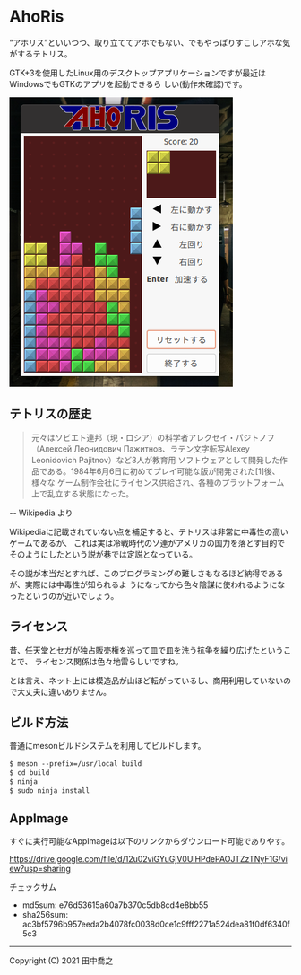 AhoRis
====================================================================================================
“アホリス”といいつつ、取り立ててアホでもない、でもやっぱりすこしアホな気がするテトリス。

GTK+3を使用したLinux用のデスクトップアプリケーションですが最近はWindowsでもGTKのアプリを起動できるら
しい(動作未確認)です。

![画像](docs/images/screenshot-1.png)

テトリスの歴史
----------------------------------------------------------------------------------------------------
> 元々はソビエト連邦（現・ロシア）の科学者アレクセイ・パジトノフ（Алексей
> Леонидович Пажитнов、ラテン文字転写Alexey Leonidovich Pajitnov）など3人が教育用
> ソフトウェアとして開発した作品である。1984年6月6日に初めてプレイ可能な版が開発された[1]後、様々な
> ゲーム制作会社にライセンス供給され、各種のプラットフォーム上で乱立する状態になった。

-- Wikipedia より

Wikipediaに記載されていない点を補足すると、テトリスは非常に中毒性の高いゲームであるが、
これは実は冷戦時代のソ連がアメリカの国力を落とす目的でそのようにしたという説が巷では定説となっている。

その説が本当だとすれば、このプログラミングの難しさもなるほど納得であるが、実際には中毒性が知られるよ
うになってから色々陰謀に使われるようになったというのが近いでしょう。

ライセンス
----------------------------------------------------------------------------------------------------
昔、任天堂とセガが独占販売権を巡って皿で皿を洗う抗争を繰り広げたということで、
ライセンス関係は色々地雷らしいですね。

とは言え、ネット上には模造品が山ほど転がっているし、商用利用していないので大丈夫に違いありません。

ビルド方法
----------------------------------------------------------------------------------------------------
普通にmesonビルドシステムを利用してビルドします。

    $ meson --prefix=/usr/local build
	$ cd build
	$ ninja
	$ sudo ninja install

AppImage
----------------------------------------------------------------------------------------------------
すぐに実行可能なAppImageは以下のリンクからダウンロード可能でありやす。

<https://drive.google.com/file/d/12u02viGYuGjV0UlHPdePAOJTZzTNyF1G/view?usp=sharing>

チェックサム

* md5sum: e76d53615a60a7b370c5db8cd4e8bb55
* sha256sum: ac3bf5796b957eeda2b4078fc0038d0ce1c9fff2271a524dea81f0df6340f5c3

----------------------------------------------------------------------------------------------------

Copyright (C) 2021 田中喬之
